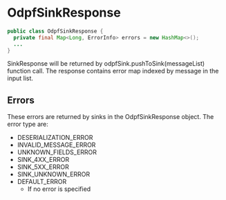 # OdpfSinkResponse
```java
public class OdpfSinkResponse {
  private final Map<Long, ErrorInfo> errors = new HashMap<>();
  ...
}

```
SinkResponse will be returned by odpfSink.pushToSink(messageList) function call.
The response contains error map indexed by message in the input list.

## Errors
These errors are returned by sinks in the OdpfSinkResponse object. The error type are:

* DESERIALIZATION_ERROR
* INVALID_MESSAGE_ERROR
* UNKNOWN_FIELDS_ERROR
* SINK_4XX_ERROR
* SINK_5XX_ERROR
* SINK_UNKNOWN_ERROR
* DEFAULT_ERROR
    * If no error is specified

